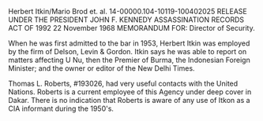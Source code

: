 Herbert Itkin/Mario Brod et. al. 14-00000.104-10119-100402025 RELEASE UNDER THE PRESIDENT JOHN F. KENNEDY ASSASSINATION RECORDS ACT OF 1992 22 November 1968 MEMORANDUM FOR: Director of Security.

When he was first admitted to the bar in 1953, Herbert Itkin was employed by the firm of Delson, Levin & Gordon. Itkin says he was able to report on matters affecting U Nu, then the Premier of Burma, the Indonesian Foreign Minister; and the owner or editor of the New Delhi Times.

Thomas L. Roberts, #193026, had very useful contacts with the United Nations. Roberts is a current employee of this Agency under deep cover in Dakar. There is no indication that Roberts is aware of any use of Itkon as a CIA informant during the 1950's.